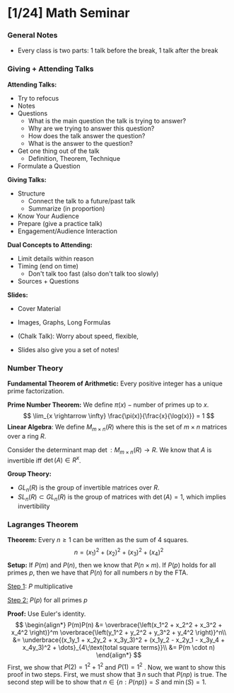 # [1/24] Math Seminar

### General Notes

- Every class is two parts: 1 talk before the break, 1 talk after the break

### Giving + Attending Talks

**Attending Talks:**

- Try to refocus
- Notes
- Questions
  - What is the main question the talk is trying to answer?
  - Why are we trying to answer this question?
  - How does the talk answer the question?
  - What is the answer to the question?
- Get one thing out of the talk
  - Definition, Theorem, Technique
- Formulate a Question

**Giving Talks:**

- Structure
  - Connect the talk to a future/past talk
  - Summarize (in proportion)
- Know Your Audience 
- Prepare (give a practice talk)
- Engagement/Audience Interaction

**Dual Concepts to Attending:**

- Limit details within reason
- Timing (end on time)
  - Don't talk too fast (also don't talk too slowly)
- Sources + Questions

**Slides:**

- Cover Material
- Images, Graphs, Long Formulas

- (Chalk Talk): Worry about speed, flexible, 
- Slides also give you a set of notes!

### Number Theory

**Fundamental Theorem of Arithmetic:** Every positive integer has a unique prime factorization.

**Prime Number Theorem:** We define $\pi(x) - \text{number of primes up to } x$. 
$$
\lim_{x \rightarrow \infty} \frac{\pi(x)}{\frac{x}{\log(x)}} = 1
$$
**Linear Algebra**: We define $M_{m \times n} (R)$ where this is the set of $m \times n$ matrices over a ring $R$. 

Consider the determinant map $\det: M_{m \times n}(R) \rightarrow R$. We know that $A$ is invertible iff $\det(A) \in R^x$. 

**Group Theory:** 

- $GL_n(R)$ is the group of invertible matrices over $R$. 
- $SL_n(R) \subset GL_n(R)$ is the group of matrices with $\det(A) = 1$, which implies invertibility

### Lagranges Theorem

**Theorem:** Every $n \geq 1$ can be written as the sum of $4$ squares.
$$
n = (x_1)^2 + (x_2)^2 + (x_3)^2 + (x_4)^2
$$
**Setup:** If $P(m)$ and $P(n)$, then we know that $P(n \times m)$. If $P(p)$ holds for all primes $p$, then we have that $P(n)$ for all numbers $n$ by the FTA. 

<u>Step 1</u>: $P$ multiplicative

<u>Step 2:</u> $P(p)$ for all primes $p$ 

**Proof:** Use Euler's identity.
$$
\begin{align*}
P(m)P(n) &= \overbrace{\left(x_1^2 + x_2^2 + x_3^2 + x_4^2 \right)}^m \overbrace{\left(y_1^2 + y_2^2 + y_3^2 + y_4^2 \right)}^n\\
&= \underbrace{(x_1y_1 + x_2y_2 + x_3y_3)^2 + (x_1y_2 - x_2y_1 - x_3y_4 + x_4y_3)^2 + \dots}_{4\;\text{total square terms}}\\
&= P(m \cdot n)
\end{align*}
$$
First, we show that $P(2) = 1^2 + 1^2$ and $P(1) = 1^2$ . Now, we want to show this proof in two steps. First, we must show that $\exists \;n$ such that $P(np)$ is true. The second step will be to show that $n \in \{n : P(np)\} = S$ and $\min(S) = 1$. 

 

